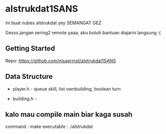 # alstrukdat1SANS
ini buat nubes alstrukdat yey
SEMANGAT GEZ

Gesss jangan sering2 remote yaaa, aku butuh bantuan diajarin langsung :(

## Getting Started

Repo: https://github.com/nisaprmst/alstrukdat1SANS


## Data Structure

* player.h - queue skill, list ownbuilding, boolean turn

* building.h - 

## kalo mau compile main biar kaga susah
command : make
executable : ./alstrukdat